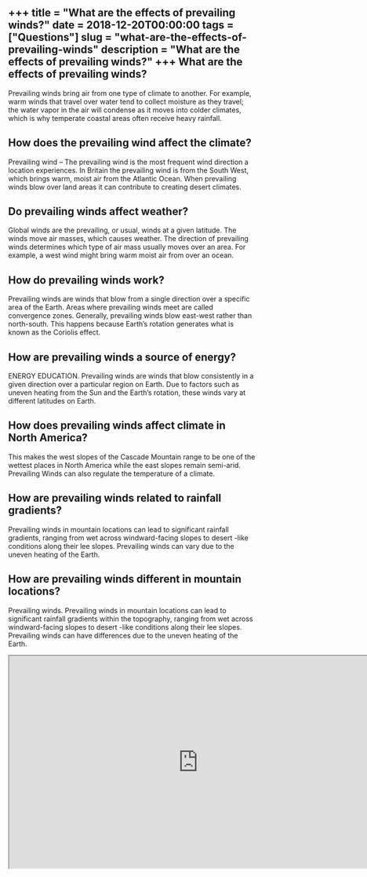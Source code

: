 +++
title = "What are the effects of prevailing winds?"
date = 2018-12-20T00:00:00
tags = ["Questions"]
slug = "what-are-the-effects-of-prevailing-winds"
description = "What are the effects of prevailing winds?"
+++
What are the effects of prevailing winds?
-----------------------------------------

Prevailing winds bring air from one type of climate to another. For example, warm winds that travel over water tend to collect moisture as they travel; the water vapor in the air will condense as it moves into colder climates, which is why temperate coastal areas often receive heavy rainfall.

How does the prevailing wind affect the climate?
------------------------------------------------

Prevailing wind – The prevailing wind is the most frequent wind direction a location experiences. In Britain the prevailing wind is from the South West, which brings warm, moist air from the Atlantic Ocean. When prevailing winds blow over land areas it can contribute to creating desert climates.

Do prevailing winds affect weather?
-----------------------------------

Global winds are the prevailing, or usual, winds at a given latitude. The winds move air masses, which causes weather. The direction of prevailing winds determines which type of air mass usually moves over an area. For example, a west wind might bring warm moist air from over an ocean.

How do prevailing winds work?
-----------------------------

Prevailing winds are winds that blow from a single direction over a specific area of the Earth. Areas where prevailing winds meet are called convergence zones. Generally, prevailing winds blow east-west rather than north-south. This happens because Earth’s rotation generates what is known as the Coriolis effect.

How are prevailing winds a source of energy?
--------------------------------------------

ENERGY EDUCATION. Prevailing winds are winds that blow consistently in a given direction over a particular region on Earth. Due to factors such as uneven heating from the Sun and the Earth’s rotation, these winds vary at different latitudes on Earth.

How does prevailing winds affect climate in North America?
----------------------------------------------------------

This makes the west slopes of the Cascade Mountain range to be one of the wettest places in North America while the east slopes remain semi-arid. Prevailing Winds can also regulate the temperature of a climate.

How are prevailing winds related to rainfall gradients?
-------------------------------------------------------

Prevailing winds in mountain locations can lead to significant rainfall gradients, ranging from wet across windward-facing slopes to desert -like conditions along their lee slopes. Prevailing winds can vary due to the uneven heating of the Earth.

How are prevailing winds different in mountain locations?
---------------------------------------------------------

Prevailing winds. Prevailing winds in mountain locations can lead to significant rainfall gradients within the topography, ranging from wet across windward-facing slopes to desert -like conditions along their lee slopes. Prevailing winds can have differences due to the uneven heating of the Earth.

<iframe allow="accelerometer; autoplay; clipboard-write; encrypted-media; gyroscope; picture-in-picture" allowfullscreen="" class="__youtube_prefs__  epyt-is-override  no-lazyload" data-no-lazy="1" data-origheight="433" data-origwidth="770" data-skipgform_ajax_framebjll="" height="433" id="_ytid_36021" loading="lazy" src="https://www.youtube.com/embed/P9EjOkSCut8?enablejsapi=1&autoplay=0&cc_load_policy=0&cc_lang_pref=&iv_load_policy=1&loop=0&modestbranding=0&rel=1&fs=1&playsinline=0&autohide=2&theme=dark&color=red&controls=1&" title="YouTube player" width="770"></iframe>